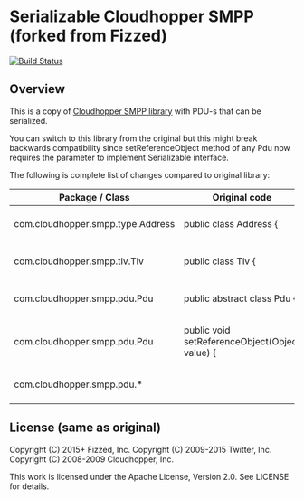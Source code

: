 # Serializable Cloudhopper SMPP (forked from Fizzed) 

[![Build Status](https://api.travis-ci.org/aasaru/serializable-cloudhopper-smpp.png?branch=master)](http://travis-ci.org/aasaru/serializable-cloudhopper-smpp)

Overview
------------------------

This is a copy of [Cloudhopper SMPP library](https://github.com/fizzed/cloudhopper-smpp) with PDU-s that can be serialized.

You can switch to this library from the original but this might break backwards compatibility since setReferenceObject method of any Pdu now requires the parameter to implement Serializable interface.

The following is complete list of changes compared to original library:

Package / Class | Original code | Modified code
------------ | ------------ | -------------
com.cloudhopper.smpp.type.Address | public class Address  { | public class Address **implements Serializable** {
com.cloudhopper.smpp.tlv.Tlv | public class Tlv { | public class Tlv **implements Serializable** {
com.cloudhopper.smpp.pdu.Pdu | public abstract class Pdu { | public abstract class Pdu **implements Serializable** {
com.cloudhopper.smpp.pdu.Pdu | public void setReferenceObject(Object value) { | public **\<T extends Serializable\>** void setReferenceObject(**T** value) {
com.cloudhopper.smpp.pdu.* | | private static final long serialVersionUID = 1L;

License (same as original)
--------------------------

Copyright (C) 2015+ Fizzed, Inc.
Copyright (C) 2009-2015 Twitter, Inc.
Copyright (C) 2008-2009 Cloudhopper, Inc.

This work is licensed under the Apache License, Version 2.0. See LICENSE for details.

